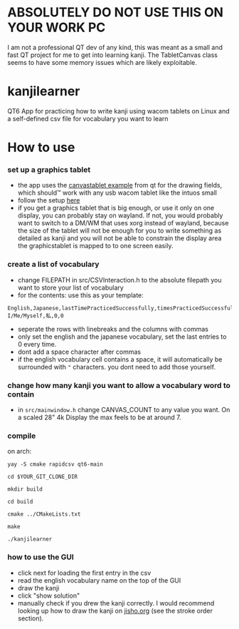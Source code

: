 # ABSOLUTELY DO NOT USE THIS ON YOUR WORK PC
I am not a professional QT dev of any kind, this was meant as a small and fast QT project for me to get into learning kanji. The TabletCanvas class seems to have some memory issues which are likely exploitable.
# kanjilearner
QT6 App for practicing how to write kanji using wacom tablets on Linux and a self-defined csv file for vocabulary you want to learn

# How to use
### set up a graphics tablet
- the app uses the [canvastablet example](https://doc.qt.io/qt-6/qtwidgets-widgets-tablet-example.html) from qt for the drawing fields, which should™ work with any usb wacom tablet like the intuos small
- follow the setup [here](https://wiki.archlinux.org/title/Graphics_tablet)
- if you get a graphics tablet that is big enough, or use it only on one display, you can probably stay on wayland. If not, you would probably want to switch to a DM/WM that uses xorg instead of wayland, because the size of the tablet will not be enough for you to write something as detailed as kanji and you will not be able to constrain the display area the graphicstablet is mapped to to one screen easily.
### create a list of vocabulary
- change FILEPATH in src/CSVInteraction.h to the absolute filepath you want to store your list of vocabulary
- for the contents: use this as your template:
```
English,Japanese,lastTimePracticedSuccessfully,timesPracticedSuccessfully
I/Me/Myself,私,0,0
```
- seperate the rows with linebreaks and the columns with commas
- only set the english and the japanese vocabulary, set the last entries to 0 every time.
- dont add a space character after commas
- if the english vocabulary cell contains a space, it will automatically be surrounded with `"` characters. you dont need to add those yourself.
### change how many kanji you want to allow a vocabulary word to contain
- in `src/mainwindow.h` change CANVAS_COUNT to any value you want. On a scaled 28" 4k Display the max feels to be at around 7.
### compile
on arch:

`yay -S cmake rapidcsv qt6-main`

`cd $YOUR_GIT_CLONE_DIR`

`mkdir build`

`cd build`

`cmake ../CMakeLists.txt`

`make`

`./kanjilearner`
### how to use the GUI
- click next for loading the first entry in the csv
- read the english vocabulary name on the top of the GUI
- draw the kanji
- click "show solution"
- manually check if you drew the kanji correctly. I would recommend looking up how to draw the kanji on [jisho.org](https://jisho.org/search/%E7%A7%81%20%23kanji) (see the stroke order section).
